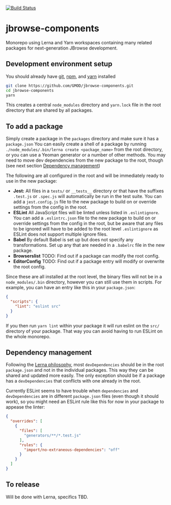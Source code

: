 [![Build Status](https://travis-ci.com/GMOD/jbrowse-components.svg?branch=master)](https://travis-ci.com/GMOD/jbrowse-components)

# jbrowse-components

Monorepo using Lerna and Yarn workspaces containing many related packages for
next-generation JBrowse development.

## Development environment setup

You should already have [git](https://git-scm.com/downloads),
[npm](https://nodejs.org/en/download/), and
[yarn](https://yarnpkg.com/en/docs/install) installed

```sh
git clone https://github.com/GMOD/jbrowse-components.git
cd jbrowse-components
yarn
```

This creates a central `node_modules` directory and `yarn.lock` file in the root
directory that are shared by all packages.

## To add a package

Simply create a package in the `packages` directory and make sure it has a
`package.json` You can easily create a shell of a package by running
`./node_modules/.bin/lerna create <package_name>` from the root directory, or
you can use a Yeoman generator or a number of other methods. You may need to
move dev dependencies from the new package to the root, though (see next section
[Dependency management](#dependency-management))

The following are all configured in the root and will be immediately ready to
use in the new package:

- **Jest:** All files in a `tests/` or `__tests__` directory or that have the
  suffixes `.test.js` or `.spec.js` will automatically be run in the test suite.
  You can add a `jest.config.js` file to the new package to build on or override
  settings from the config in the root.
- **ESLint** All JavaScript files will be linted unless listed in
  `.eslintignore`. You can add a `.eslintrc.json` file to the new package to
  build on or override settings from the config in the root, but be aware that
  any files to be ignored will have to be added to the root level
  `.eslintignore` as ESLint does not support multiple ignore files.
- **Babel** By default Babel is set up but does not specify any transformations.
  Set up any that are needed in a `.babelrc` file in the new package.
- **Browserslist** TODO: Find out if a package can modify the root config.
- **EditorConfig** TODO: Find out if a package entry will modify or overwrite
  the root config.

Since these are all installed at the root level, the binary files will not be in
a `node_modules/.bin` directory, however you can still use them in scripts. For
example, you can have an entry like this in your `package.json`:

```json
{
  "scripts": {
    "lint": "eslint src"
  }
}
```

If you then run `yarn lint` within your package it will run eslint on the `src/`
directory of your package. That way you can avoid having to run ESLint on the
whole monorepo.

## Dependency management

Following the
[Lerna philosophy](https://github.com/lerna/lerna#common-devdependencies), most
`devDependencies` should be in the root `package.json` and not in the individual
packages. This way they can be shared and updated more easily. The only
exception should be if a package has a `devDependencies` that conflicts with one
already in the root.

Currently ESLint seems to have trouble when `dependencies` and `devDependencies`
are in different `package.json` files (even though it should work), so you might
need an ESLint rule like this for now in your package to appease the linter:

```json
{
  "overrides": [
    {
      "files": [
        "generators/**/*.test.js"
      ],
      "rules": {
        "import/no-extraneous-dependencies": "off"
      }
    }
  ]
}
```

## To release

Will be done with Lerna, specifics TBD.

